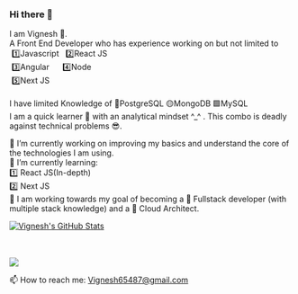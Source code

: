 ### Hi there 👋 

I am Vignesh 🧑. <br> A Front End Developer who has experience working on but not limited to <br/>
     &nbsp;1️⃣Javascript &nbsp; 2️⃣React JS<br/>
     &nbsp;3️⃣Angular  &nbsp;&nbsp; &nbsp;  4️⃣Node <br/>
     &nbsp;5️⃣Next JS <br/><br/>
I have limited Knowledge of 🧡PostgreSQL 🟡MongoDB 🟩MySQL <br/>
I am a quick learner 🏃‍ with an analytical mindset ^_^ . This combo is deadly against technical problems 😎.

🔭 I’m currently working on improving my basics and understand the core of the technologies I am using. <br/>
🌱 I’m currently learning: <br/>
    1️⃣ React JS(In-depth) <br/>
    2️⃣ Next JS <br/>
🥅 I am working towards my goal of becoming a 🧡 Fullstack developer (with multiple stack knowledge) and a 💜 Cloud Architect.

<a href="https://github.com/vigneshkrv">
  <img align="center" src="https://github-readme-stats.vercel.app/api?username=vigneshkrv&show_icons=true&line_height=27&count_private=true&title_color=ffffff&text_color=c9cacc&icon_color=2bbc8a&bg_color=1d1f21" alt="Vignesh's GitHub Stats" />
</a>

<br> <br>
<a href="https://github.com/vigneshkrv">
  <img align="center" src="https://github-readme-stats.vercel.app/api/top-langs/?username=vigneshkrv&hide=java,html&title_color=ffffff&text_color=c9cacc&icon_color=2bbc8a&bg_color=1d1f21" />
</a>

📫 How to reach me: Vignesh65487@gmail.com
<!--
**vigneshkrv/vigneshkrv** is a ✨ _special_ ✨ repository because its `README.md` (this file) appears on your GitHub profile.

Here are some ideas to get you started: 

- 🔭 I’m currently working on ...
- 🌱 I’m currently learning ...
- 👯 I’m looking to collaborate on ...
- 🤔 I’m looking for help with ...
- 💬 Ask me about ...
- ...
- 😄 Pronouns: ...
- ⚡ Fun fact: ...
-->
